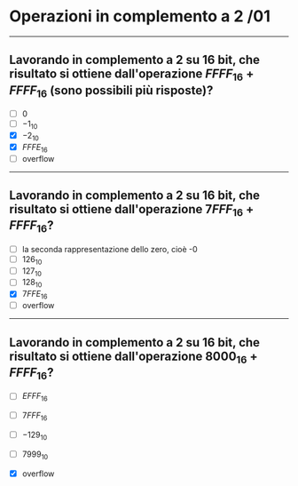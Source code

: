 # Operazioni in complemento a 2 /01

---

## Lavorando in complemento a 2 su 16 bit, che risultato si ottiene dall'operazione $FFFF_{16}+FFFF_{16}$ (sono possibili più risposte)?

- [ ] 0
- [ ] $-1_{10}$
- [x] $-2_{10}$
- [x] $FFFE_{16}$
- [ ] overflow

---

## Lavorando in complemento a 2 su 16 bit, che risultato si ottiene dall'operazione $7FFF_{16}+FFFF_{16}$?

- [ ] la seconda rappresentazione dello zero, cioè -0
- [ ] $126_{10}$
- [ ] $127_{10}$
- [ ] $128_{10}$
- [x] $7FFE_{16}$
- [ ] overflow

---

## Lavorando in complemento a 2 su 16 bit, che risultato si ottiene dall'operazione $8000_{16}+FFFF_{16}$?

- [ ] $EFFF_{16}$
- [ ] $7FFF_{16}$
- [ ] $-129_{10}$
- [ ] $7999_{10}$
- [x] overflow


